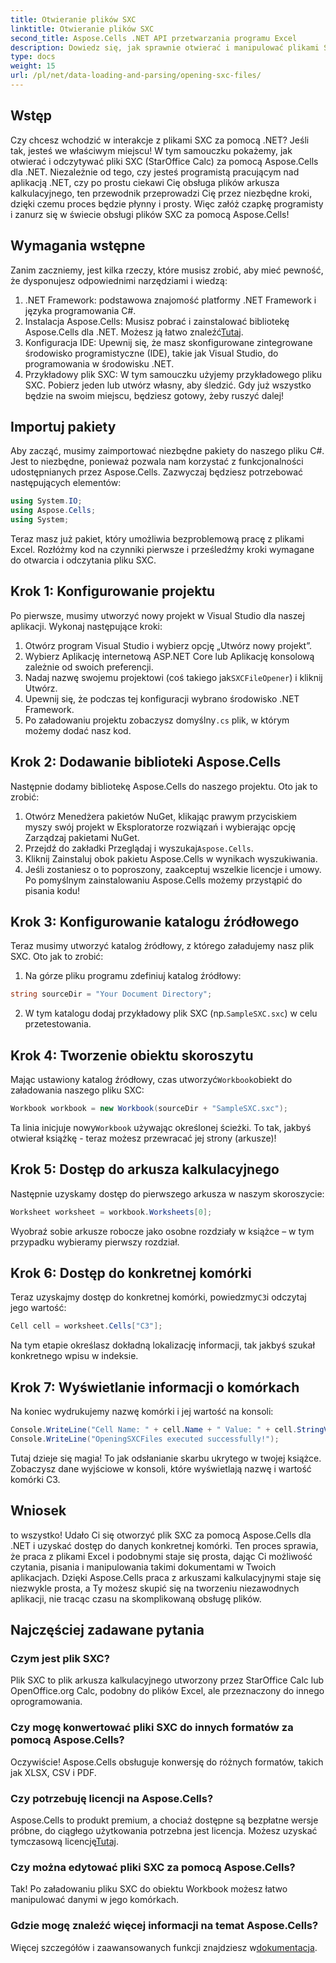 ```yaml
---
title: Otwieranie plików SXC
linktitle: Otwieranie plików SXC
second_title: Aspose.Cells .NET API przetwarzania programu Excel
description: Dowiedz się, jak sprawnie otwierać i manipulować plikami SXC w .NET przy użyciu Aspose.Cells. Samouczek krok po kroku z przykładami kodu.
type: docs
weight: 15
url: /pl/net/data-loading-and-parsing/opening-sxc-files/
---
```

## Wstęp
Czy chcesz wchodzić w interakcje z plikami SXC za pomocą .NET? Jeśli tak, jesteś we właściwym miejscu! W tym samouczku pokażemy, jak otwierać i odczytywać pliki SXC (StarOffice Calc) za pomocą Aspose.Cells dla .NET. Niezależnie od tego, czy jesteś programistą pracującym nad aplikacją .NET, czy po prostu ciekawi Cię obsługa plików arkusza kalkulacyjnego, ten przewodnik przeprowadzi Cię przez niezbędne kroki, dzięki czemu proces będzie płynny i prosty. 
Więc załóż czapkę programisty i zanurz się w świecie obsługi plików SXC za pomocą Aspose.Cells!
## Wymagania wstępne
Zanim zaczniemy, jest kilka rzeczy, które musisz zrobić, aby mieć pewność, że dysponujesz odpowiednimi narzędziami i wiedzą:
1. .NET Framework: podstawowa znajomość platformy .NET Framework i języka programowania C#.
2.  Instalacja Aspose.Cells: Musisz pobrać i zainstalować bibliotekę Aspose.Cells dla .NET. Możesz ją łatwo znaleźć[Tutaj](https://releases.aspose.com/cells/net/).
3. Konfiguracja IDE: Upewnij się, że masz skonfigurowane zintegrowane środowisko programistyczne (IDE), takie jak Visual Studio, do programowania w środowisku .NET.
4. Przykładowy plik SXC: W tym samouczku użyjemy przykładowego pliku SXC. Pobierz jeden lub utwórz własny, aby śledzić.
Gdy już wszystko będzie na swoim miejscu, będziesz gotowy, żeby ruszyć dalej!
## Importuj pakiety
Aby zacząć, musimy zaimportować niezbędne pakiety do naszego pliku C#. Jest to niezbędne, ponieważ pozwala nam korzystać z funkcjonalności udostępnianych przez Aspose.Cells. Zazwyczaj będziesz potrzebować następujących elementów:
```csharp
using System.IO;
using Aspose.Cells;
using System;
```
Teraz masz już pakiet, który umożliwia bezproblemową pracę z plikami Excel. Rozłóżmy kod na czynniki pierwsze i prześledźmy kroki wymagane do otwarcia i odczytania pliku SXC.

## Krok 1: Konfigurowanie projektu
Po pierwsze, musimy utworzyć nowy projekt w Visual Studio dla naszej aplikacji. Wykonaj następujące kroki:
1. Otwórz program Visual Studio i wybierz opcję „Utwórz nowy projekt”.
2. Wybierz Aplikację internetową ASP.NET Core lub Aplikację konsolową zależnie od swoich preferencji.
3.  Nadaj nazwę swojemu projektowi (coś takiego jak`SXCFileOpener`) i kliknij Utwórz.
4. Upewnij się, że podczas tej konfiguracji wybrano środowisko .NET Framework.
5. Po załadowaniu projektu zobaczysz domyślny`.cs` plik, w którym możemy dodać nasz kod.
## Krok 2: Dodawanie biblioteki Aspose.Cells
Następnie dodamy bibliotekę Aspose.Cells do naszego projektu. Oto jak to zrobić:
1. Otwórz Menedżera pakietów NuGet, klikając prawym przyciskiem myszy swój projekt w Eksploratorze rozwiązań i wybierając opcję Zarządzaj pakietami NuGet.
2.  Przejdź do zakładki Przeglądaj i wyszukaj`Aspose.Cells`.
3. Kliknij Zainstaluj obok pakietu Aspose.Cells w wynikach wyszukiwania.
4. Jeśli zostaniesz o to poproszony, zaakceptuj wszelkie licencje i umowy.
Po pomyślnym zainstalowaniu Aspose.Cells możemy przystąpić do pisania kodu!
## Krok 3: Konfigurowanie katalogu źródłowego
Teraz musimy utworzyć katalog źródłowy, z którego załadujemy nasz plik SXC. Oto jak to zrobić:
1. Na górze pliku programu zdefiniuj katalog źródłowy:
```csharp
string sourceDir = "Your Document Directory";
```
2.  W tym katalogu dodaj przykładowy plik SXC (np.`SampleSXC.sxc`) w celu przetestowania.
## Krok 4: Tworzenie obiektu skoroszytu
 Mając ustawiony katalog źródłowy, czas utworzyć`Workbook`obiekt do załadowania naszego pliku SXC:
```csharp
Workbook workbook = new Workbook(sourceDir + "SampleSXC.sxc");
```
 Ta linia inicjuje nowy`Workbook` używając określonej ścieżki. To tak, jakbyś otwierał książkę - teraz możesz przewracać jej strony (arkusze)!
## Krok 5: Dostęp do arkusza kalkulacyjnego
Następnie uzyskamy dostęp do pierwszego arkusza w naszym skoroszycie:
```csharp
Worksheet worksheet = workbook.Worksheets[0];
```
Wyobraź sobie arkusze robocze jako osobne rozdziały w książce – w tym przypadku wybieramy pierwszy rozdział.
## Krok 6: Dostęp do konkretnej komórki
 Teraz uzyskajmy dostęp do konkretnej komórki, powiedzmy`C3`i odczytaj jego wartość:
```csharp
Cell cell = worksheet.Cells["C3"];
```
Na tym etapie określasz dokładną lokalizację informacji, tak jakbyś szukał konkretnego wpisu w indeksie. 
## Krok 7: Wyświetlanie informacji o komórkach
Na koniec wydrukujemy nazwę komórki i jej wartość na konsoli:
```csharp
Console.WriteLine("Cell Name: " + cell.Name + " Value: " + cell.StringValue);
Console.WriteLine("OpeningSXCFiles executed successfully!");
```
Tutaj dzieje się magia! To jak odsłanianie skarbu ukrytego w twojej książce. Zobaczysz dane wyjściowe w konsoli, które wyświetlają nazwę i wartość komórki C3.

## Wniosek
to wszystko! Udało Ci się otworzyć plik SXC za pomocą Aspose.Cells dla .NET i uzyskać dostęp do danych konkretnej komórki. Ten proces sprawia, że praca z plikami Excel i podobnymi staje się prosta, dając Ci możliwość czytania, pisania i manipulowania takimi dokumentami w Twoich aplikacjach. 
Dzięki Aspose.Cells praca z arkuszami kalkulacyjnymi staje się niezwykle prosta, a Ty możesz skupić się na tworzeniu niezawodnych aplikacji, nie tracąc czasu na skomplikowaną obsługę plików.
## Najczęściej zadawane pytania
### Czym jest plik SXC?
Plik SXC to plik arkusza kalkulacyjnego utworzony przez StarOffice Calc lub OpenOffice.org Calc, podobny do plików Excel, ale przeznaczony do innego oprogramowania.
### Czy mogę konwertować pliki SXC do innych formatów za pomocą Aspose.Cells?
Oczywiście! Aspose.Cells obsługuje konwersję do różnych formatów, takich jak XLSX, CSV i PDF.
### Czy potrzebuję licencji na Aspose.Cells?
 Aspose.Cells to produkt premium, a chociaż dostępne są bezpłatne wersje próbne, do ciągłego użytkowania potrzebna jest licencja. Możesz uzyskać tymczasową licencję[Tutaj](https://purchase.aspose.com/temporary-license/).
### Czy można edytować pliki SXC za pomocą Aspose.Cells?
Tak! Po załadowaniu pliku SXC do obiektu Workbook możesz łatwo manipulować danymi w jego komórkach.
### Gdzie mogę znaleźć więcej informacji na temat Aspose.Cells?
 Więcej szczegółów i zaawansowanych funkcji znajdziesz w[dokumentacja](https://reference.aspose.com/cells/net/).